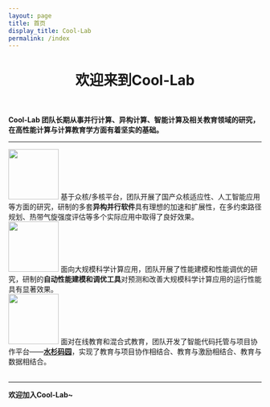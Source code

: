 ```yaml
---
layout: page
title: 首页
display_title: Cool-Lab
permalink: /index
---
```


<center><h1>欢迎来到Cool-Lab</h1></center>

<br />

<strong>Cool-Lab 团队长期从事并行计算、异构计算、智能计算及相关教育领域的研究，在高性能计算与计算教育学方面有着坚实的基础。</strong>


****


<!--<table frame=void >
<tr style="border: 0px;">
	<td bgcolor="#FFFFFF" style="border: 0px; margin: 0; padding: 0px 0px;" width=100px height=100px ><img src="https://gitee.com/hpc-cool/github_pages/raw/master/imgs/taihulight.jpg" width=100px height=100px /></td>
	<td bgcolor="#FFFFFF"  style="border: 0px; margin: 10; padding: 10px 10px; text-indent: 2em;"> 
		基于众核/多核平台，团队开展了国产众核适应性、人工智能应用等方面的研究，研制的多套<strong>异构并行软件</strong>具有理想的加速和扩展性，在多约束路径规划、热带气旋强度评估等多个实际应用中取得了良好效果。
	</td>
</tr>
<tr style="border: 0px;">
	<td bgcolor="#FFFFFF"  style="border: 0px; margin: 0; padding: 0px 0px;"><img src="https://gitee.com/hpc-cool/github_pages/raw/master/imgs/esm.jpg" width=100px height=100px/></td>
	<td bgcolor="#FFFFFF"  style="border: 0px; margin: 10; padding: 10px 10px; text-indent: 2em;">
		面向大规模科学计算应用，团队开展了性能建模和性能调优的研究，研制的<strong>自动性能建模和调优工具</strong>对预测和改善大规模科学计算应用的运行性能具有显著效果。
	</td>
</tr>
<tr style="border: 0px;">
	<td bgcolor="#FFFFFF"  style="border: 0px; margin: 0; padding: 0px 0px;"><img src="https://gitee.com/hpc-cool/github_pages/raw/master/imgs/gitea.png" width=100px height=100px/></td>
	<td bgcolor="#FFFFFF"  style="border: 0px; margin: 10; padding: 10px 10px; text-indent: 2em;"> 
		面对在线教育和混合式教育，团队开发了智能代码托管与项目协作平台——<a href="https://gitea.shuishan.net.cn" target="_blank"><strong>水杉码园</strong></a>，实现了教育与项目协作相结合、教育与激励相结合、教育与数据相结合。
	</td>
</tr>
</table>-->

<div>
<div>
	<div style="width:100px;display:inline;"><img src="https://gitee.com/hpc-cool/github_pages/raw/master/imgs/taihulight.jpg" width="100" height="100" /></div>
	<div style="width:600px;display:inline;"> 
		基于众核/多核平台，团队开展了国产众核适应性、人工智能应用等方面的研究，研制的多套<strong>异构并行软件</strong>具有理想的加速和扩展性，在多约束路径规划、热带气旋强度评估等多个实际应用中取得了良好效果。
	</div>
</div>

<div>
	<div style="width:100px;display:inline;"><img src="https://gitee.com/hpc-cool/github_pages/raw/master/imgs/esm.jpg" width="100" height="100"/></div>
	<div style="width:600px;display:inline;">
		面向大规模科学计算应用，团队开展了性能建模和性能调优的研究，研制的<strong>自动性能建模和调优工具</strong>对预测和改善大规模科学计算应用的运行性能具有显著效果。
	</div>
</div>

<div>
	<div style="width:100px;display:inline;"><img src="https://gitee.com/hpc-cool/github_pages/raw/master/imgs/gitea.png" width="100" height="100"/></div>
	<div style="width:600px;display:inline;"> 
		面对在线教育和混合式教育，团队开发了智能代码托管与项目协作平台——<a href="https://gitea.shuishan.net.cn" target="_blank"><strong>水杉码园</strong></a>，实现了教育与项目协作相结合、教育与激励相结合、教育与数据相结合。
	</div>
</div>
</div>

<br/>

****


<strong>欢迎加入Cool-Lab~</strong>
<br />
